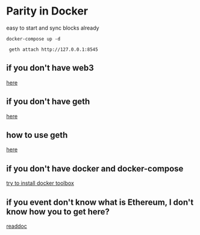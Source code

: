 # Parity in Docker

easy to start and sync blocks already

```
docker-compose up -d
```
```
 geth attach http://127.0.0.1:8545 
```
## if you don't have web3
[here](https://github.com/ethereum/wiki/wiki/JavaScript-API)

## if you don't have geth
[here](https://www.ethereum.org/cli)

## how to use geth
[here](https://github.com/ethereum/go-ethereum/wiki/JavaScript-Console#personaldeleteaccount)

## if you don't have docker and docker-compose
[try to install docker toolbox](https://www.docker.com/products/docker-toolbox)

## if you event don't know what is Ethereum, I don't know how you to get here?
[readdoc](http://www.ethdocs.org/en/latest/)

